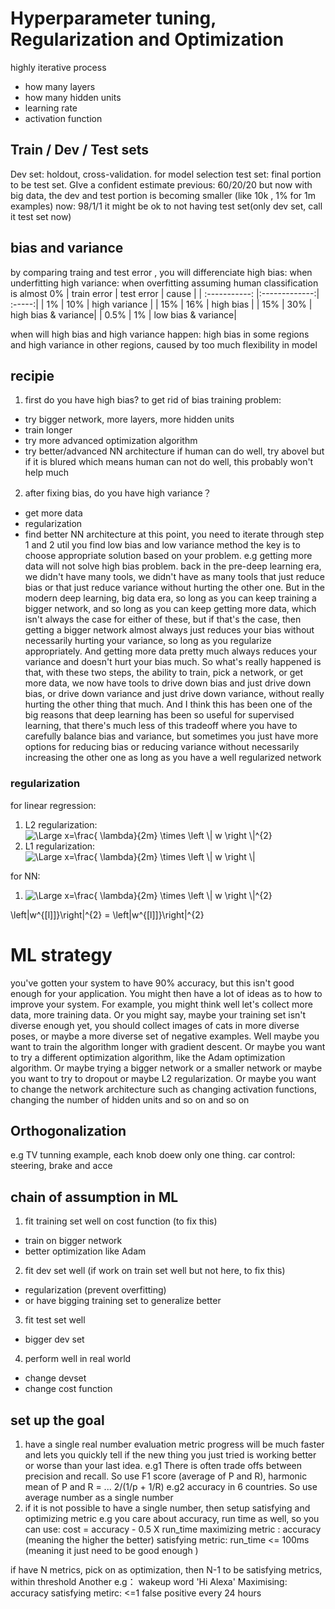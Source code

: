 
# Hyperparameter tuning, Regularization and Optimization
highly iterative process
- how many layers
- how many hidden units
- learning rate
- activation function

## Train / Dev / Test sets
Dev set: holdout, cross-validation. for model selection
test set: final portion to be test set. GIve a confident estimate
previous: 60/20/20
but now with big data, the dev and test portion is becoming smaller (like 10k , 1% for 1m examples)
now: 98/1/1
it might be ok to not having test set(only dev set, call it test set now)

## bias and variance
by comparing traing and test error , you will differenciate
high bias: when underfitting
high variance: when overfitting
assuming human classification is almost 0%
|   train error     | test error | cause |
| :-----------: |:-------------:| :-----:|
|  1%    | 10% | high variance |
|  15%    | 16% | high bias |
|  15%    | 30% | high bias  & variance|
|  0.5%    | 1% | low bias  & variance|

when will high bias and high variance happen: high bias in some regions and high variance in other regions, caused by too much flexibility in model

## recipie 
1. first do you have high bias?
to get rid of bias training problem:
- try bigger network, more layers, more hidden units
- train longer
- try more advanced optimization algorithm
- try better/advanced NN architecture
if human can do well, try abovel but if it is blured which means human can not do well, this probably won't help much
2. after fixing bias, do you have high variance？
- get more data
- regularization
- find better NN architecture
at this point, you need to iterate through step 1 and 2 util you find low bias and low variance method
the key is to choose appropriate solution based on your problem. e.g getting more data will not solve high bias problem.
back in the pre-deep learning era, we didn't have many tools, we didn't have as many tools that just reduce bias or that just reduce variance without hurting the other one. But in the modern deep learning, big data era, so long as you can keep training a bigger network, and so long as you can keep getting more data, which isn't always the case for either of these, but if that's the case, then getting a bigger network almost always just reduces your bias without necessarily hurting your variance, so long as you regularize appropriately. And getting more data pretty much always reduces your variance and doesn't hurt your bias much. So what's really happened is that, with these two steps, the ability to train, pick a network, or get more data, we now have tools to drive down bias and just drive down bias, or drive down variance and just drive down variance, without really hurting the other thing that much. And I think this has been one of the big reasons that deep learning has been so useful for supervised learning, that there's much less of this tradeoff where you have to carefully balance bias and variance, but sometimes you just have more options for reducing bias or reducing variance without necessarily increasing the other one as long as you have a well regularized network

### regularization
for linear regression:
1. L2 regularization:   <img src="https://latex.codecogs.com/svg.latex?\Large&space;\frac{\lambda}{2m}\times\left\|w\right\|^{2}" title="\Large x=\frac{ \lambda}{2m} \times \left \| w \right \|^{2}" />
2. L1 regularization:   <img src="https://latex.codecogs.com/svg.latex?\Large&space;\frac{\lambda}{2m}\times\left\|w\right\|" title="\Large x=\frac{ \lambda}{2m} \times \left \| w \right \|" />

for NN:
1. <img src="https://latex.codecogs.com/svg.latex?\Large&space;\frac{\lambda}{2m}\times\sum_{l=1}^{L}\left\|w^{[l]]}\right\|^{2}" title="\Large x=\frac{ \lambda}{2m} \times \left \| w \right \|^{2}" />
\left\|w^{[l]]}\right\|^{2} = \left\|w^{[l]]}\right\|^{2}

# ML strategy

you've gotten your system to have 90% accuracy, but this isn't good enough for your application. You might then have a lot of ideas as to how to improve your system. For example, you might think well let's collect more data, more training data. Or you might say, maybe your training set isn't diverse enough yet, you should collect images of cats in more diverse poses, or maybe a more diverse set of negative examples. Well maybe you want to train the algorithm longer with gradient descent. Or maybe you want to try a different optimization algorithm, like the Adam optimization algorithm. Or maybe trying a bigger network or a smaller network or maybe you want to try to dropout or maybe L2 regularization. Or maybe you want to change the network architecture such as changing activation functions, changing the number of hidden units and so on and so on

## Orthogonalization
 e.g TV tunning example, each knob doew only one thing. car control: steering, brake and acce

 ## chain of assumption in ML
 1. fit training set well on cost function
 (to fix this)
 - train on bigger network
 - better optimization like Adam
 2. fit dev set well
(if work on train set well but not here, to fix this)
- regularization (prevent overfitting)
- or have bigging training set to generalize better
 3. fit test set well
 - bigger dev set
 4. perform well in real world
 - change devset
 - change cost function

## set up the goal
1. have a single real number evaluation metric
progress will be much faster and lets you quickly tell if the new thing you just tried is working better or worse than your last idea.
e.g1
There is often trade offs between precision and recall. So use F1 score (average of P and R), harmonic mean of P and R = ... 2/(1/p + 1/R)
e.g2
accuracy in 6 countries. So use average number as a single number
2. if it is not possible to have a single number, then setup satisfying and optimizing metric
e.g you care about accuracy, run time as well, so you can use:
cost = accuracy - 0.5 X run_time
maximizing metric : accuracy (meaning the higher the better)
satisfying metric: run_time <= 100ms (meaning it just need to be good enough )

if have N metrics, pick on as optimization, then N-1 to be satisfying metrics, within threshold
Another e.g： wakeup word
'Hi Alexa'
Maximising: accuracy
satisfying metirc: <=1 false positive every 24 hours